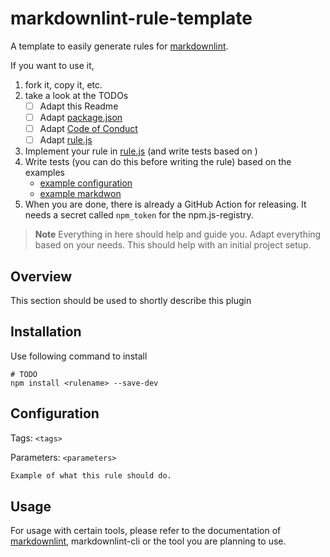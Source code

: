 # markdownlint-rule-template

A template to easily generate rules for [markdownlint](https://github.com/davidAnson/markdownlint).

If you want to use it,

1. fork it, copy it, etc.
2. take a look at the TODOs
   - [ ] Adapt this Readme
   - [ ] Adapt [package.json](package.json)
   - [ ] Adapt [Code of Conduct](./CODE_OF_CONDUCT.md)
   - [ ] Adapt [rule.js](./rule.js)
3. Implement your rule in [rule.js](./rule.js) (and write tests based on )
4. Write tests (you can do this before writing the rule) based on the examples
    - [example configuration](test/example-test.json)
    - [example markdwon](test/example-test.md)
5. When you are done, there is already a GitHub Action for releasing.
    It needs a secret called `npm_token` for the npm.js-registry.

> **Note**
> Everything in here should help and guide you.
> Adapt everything based on your needs.
> This should help with an initial project setup.

## Overview

This section should be used to shortly describe this plugin

## Installation

Use following command to install

```console
# TODO
npm install <rulename> --save-dev
```

## Configuration

Tags: `<tags>`

Parameters: `<parameters>`

```diff
Example of what this rule should do.
```

## Usage

For usage with certain tools,
please refer to the documentation of [markdownlint](https://github.com/davidAnson/markdownlint),
markdownlint-cli or the tool you are planning to use.

